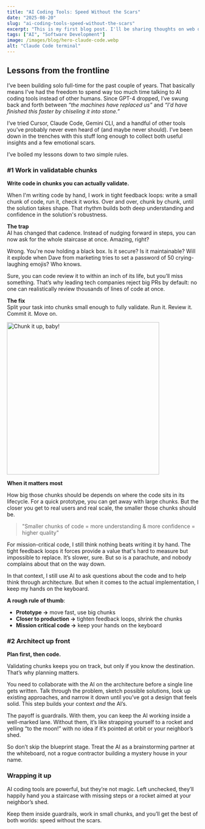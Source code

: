 ```yaml
---
title: "AI Coding Tools: Speed Without the Scars"
date: "2025-08-20"
slug: "ai-coding-tools-speed-without-the-scars"
excerpt: "This is my first blog post. I'll be sharing thoughts on web development, technology, and my projects."
tags: ["AI", "Software Development"]
image: /images/blog/hero-claude-code.webp
alt: "Claude Code terminal"
---
```


## Lessons from the frontline

I’ve been building solo full-time for the past couple of years. That basically means I’ve had the freedom to spend way too much time talking to AI coding tools instead of other humans. Since GPT-4 dropped, I’ve swung back and forth between _“the machines have replaced us”_ and _“I'd have finished this faster by chiseling it into stone.”_

I’ve tried Cursor, Claude Code, Gemini CLI, and a handful of other tools you’ve probably never even heard of (and maybe never should). I’ve been down in the trenches with this stuff long enough to collect both useful insights and a few emotional scars.

I’ve boiled my lessons down to two simple rules.

### #1 Work in validatable chunks

**Write code in chunks you can actually validate.**

When I'm writing code by hand, I work in tight feedback loops: write a small chunk of code, run it, check it works. Over and over, chunk by chunk, until the solution takes shape. That rhythm builds both deep understanding and confidence in the solution's robustness.

**The trap**\
AI has changed that cadence. Instead of nudging forward in steps, you can now ask for the whole staircase at once. Amazing, right?

Wrong. You're now holding a black box. Is it secure? Is it maintainable? Will it explode when Dave from marketing tries to set a password of 50 crying-laughing emojis? Who knows.

Sure, you can code review it to within an inch of its life, but you’ll miss something. That’s why leading tech companies reject big PRs by default: no one can realistically review thousands of lines of code at once.

**The fix**\
Split your task into chunks small enough to fully validate. Run it. Review it. Commit it. Move on.

<img src="/images/blog/validatable-chunks.webp" alt="Chunk it up, baby!" style="width: 400px; max-width: 100%;">

**When it matters most**

How big those chunks should be depends on where the code sits in its lifecycle. For a quick prototype, you can get away with large chunks. But the closer you get to real users and real scale, the smaller those chunks should be.

> "Smaller chunks of code = more understanding & more confidence = higher quality"

For mission-critical code, I still think nothing beats writing it by hand. The tight feedback loops it forces provide a value that's hard to measure but impossible to replace. It’s slower, sure. But so is a parachute, and nobody complains about that on the way down.

In that context, I still use AI to ask questions about the code and to help think through architecture. But when it comes to the actual implementation, I keep my hands on the keyboard.

**A rough rule of thumb**:

- **Prototype →** move fast, use big chunks
- **Closer to production →** tighten feedback loops, shrink the chunks
- **Mission critical code →** keep your hands on the keyboard

### #2 Architect up front

**Plan first, then code.**

Validating chunks keeps you on track, but only if you know the destination. That’s why planning matters.

You need to collaborate with the AI on the architecture before a single line gets written. Talk through the problem, sketch possible solutions, look up existing approaches, and narrow it down until you’ve got a design that feels solid. This step builds your context *and* the AI’s.

The payoff is guardrails. With them, you can keep the AI working inside a well-marked lane. Without them, it’s like strapping yourself to a rocket and yelling “to the moon!” with no idea if it’s pointed at orbit or your neighbor’s shed.

So don’t skip the blueprint stage. Treat the AI as a brainstorming partner at the whiteboard, not a rogue contractor building a mystery house in your name.

### Wrapping it up

AI coding tools are powerful, but they’re not magic. Left unchecked, they’ll happily hand you a staircase with missing steps or a rocket aimed at your neighbor’s shed.

Keep them inside guardrails, work in small chunks, and you’ll get the best of both worlds: speed without the scars.

